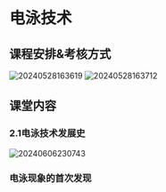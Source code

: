 # 电泳技术

## 课程安排&考核方式
![20240528163619](https://heaticy-1310163554.cos.ap-shanghai.myqcloud.com/20240528163619.png)
![20240528163712](https://heaticy-1310163554.cos.ap-shanghai.myqcloud.com/20240528163712.png)

## 课堂内容

### 2.1电泳技术发展史
![20240606230743](https://heaticy-1310163554.cos.ap-shanghai.myqcloud.com/20240606230743.png)

### 电泳现象的首次发现
